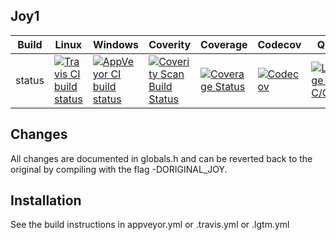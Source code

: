Joy1
----

Build|Linux|Windows|Coverity|Coverage|Codecov|Quality
---|---|---|---|---|---|---
status|[![Travis CI build status](https://travis-ci.org/Wodan58/joy1.svg?branch=master)](https://travis-ci.org/Wodan58/joy1)|[![AppVeyor CI build status](https://ci.appveyor.com/api/projects/status/github/Wodan58/joy1?branch=master&svg=true)](https://ci.appveyor.com/project/Wodan58/joy1)|[![Coverity Scan Build Status](https://img.shields.io/coverity/scan/14633.svg)](https://scan.coverity.com/projects/wodan58-joy1)|[![Coverage Status](https://coveralls.io/repos/github/Wodan58/joy1/badge.svg?branch=master)](https://coveralls.io/github/Wodan58/joy1?branch=master)|[![Codecov](https://codecov.io/gh/Wodan58/joy1/branch/master/graph/badge.svg)](https://codecov.io/gh/Wodan58/joy1)|[![Language grade: C/C++](https://img.shields.io/lgtm/grade/cpp/g/Wodan58/joy1.svg?logo=lgtm&logoWidth=18)](https://lgtm.com/projects/g/Wodan58/joy1/context:cpp)

Changes
-------

All changes are documented in globals.h and can be reverted back to the original by compiling with the flag -DORIGINAL_JOY.

Installation
------------

See the build instructions in appveyor.yml or .travis.yml or .lgtm.yml
